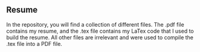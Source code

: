 ## Resume
In the repository, you will find a collection of different files. The .pdf file contains my resume, and the .tex file contains my LaTex code that I used to
build the resume. All other files are irrelevant and were used to compile the .tex file into a PDF file. 
